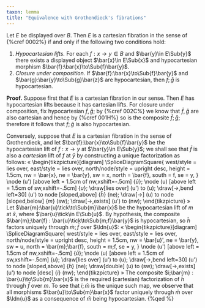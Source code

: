 ```yaml
---
taxon: lemma
title: "Equivalence with Grothendieck's fibrations"
---
```


Let $E$ be displayed over $B$. Then $E$ is a cartesian fibration in the sense of
{%cref 0002%} if and only if the following two conditions hold:

1. *Hypocartesian lifts.* For each $f:x\to y\in B$ and $\bar{y}\in E\Sub{y}$ there
   exists a displayed object $\bar{x}\in E\Sub{x}$ and hypocartesian morphism
   $\bar{f}:\bar{x}\to\Sub{f}\bar{y}$.
2. *Closure under composition.* If $\bar{f}:\bar{x}\to\Sub{f}\bar{y}$ and
   $\bar{g}:\bar{y}\to\Sub{g}\bar{z}$ are hypocartesian, then $\bar{f};\bar{g}$
   is hypocartesian.

**Proof.** Suppose first that $E$ is a cartesian fibration in our sense. Then
$E$ has hypocartesian lifts because it has cartesian lifts. For closure under
composition, fix hypocartesian $\bar{f},\bar{g}$; by {%cref 002C%} we know that
$\bar{f},\bar{g}$ are also cartesian and hence by {%cref 001H%} so is the composite $\bar{f};\bar{g}$; therefore it follows
that $\bar{f};\bar{g}$ is also hypocartesian.

Conversely, suppose that $E$ is a cartesian fibration in the sense of
Grothendieck, and let $\bar{f}:\bar{x}\to\Sub{f}\bar{y}$ be the hypocartesian
lift of $f:x\to y$ at $\bar{y}\in E\Sub{y}$; we shall see that $\bar{f}$ is also
a *cartesian* lift of $f$ at $\bar{y}$ by constructing a unique factorization as
follows:
«
  \begin{tikzpicture}[diagram]
    \SpliceDiagramSquare{
      west/style = lies over,
      east/style = lies over,
      north/node/style = upright desc,
      height = 1.5cm,
      nw = \bar{x},
      ne = \bar{y},
      sw = x,
      north = \bar{f},
      south = f,
      se = y,
    }
    \node (u') [above left = 1.5cm of nw,xshift=-.5cm] {$\bar{u}$};
    \node (u) [above left = 1.5cm of sw,xshift=-.5cm] {$u$};
    \draw[lies over] (u') to (u);
    \draw[->,bend left=30] (u') to node [sloped,above] {$\bar{h}$} (ne);
    \draw[->] (u) to node [sloped,below] {$m$} (sw);
    \draw[->,exists] (u') to (nw);
  \end{tikzpicture}
»
Let $\bar{m}:\bar{u}\tick\to\Sub{m}\bar{x}$ be the hypocartesian lift of
$m$ at $\bar{x}$, where $\bar{u}\tick\in E\Sub{u}$. By hypothesis, the
composite $\bar{m};\bar{f} : \bar{u}\tick\to\Sub{m;f}\bar{y}$ is
hypocartesian, so $\bar{h}$ factors uniquely through $\bar{m};\bar{f}$ over
$\Idn{u}$:
«
  \begin{tikzpicture}[diagram]
    \SpliceDiagramSquare{
      west/style = lies over,
      east/style = lies over,
      north/node/style = upright desc,
      height = 1.5cm,
      nw = \bar{u}',
      ne = \bar{y},
      sw = u,
      north = \bar{m};\bar{f},
      south = m;f,
      se = y,
    }
    \node (u') [above left = 1.5cm of nw,xshift=-.5cm] {$\bar{u}$};
    \node (u) [above left = 1.5cm of sw,xshift=-.5cm] {$u$};
    \draw[lies over] (u') to (u);
    \draw[->,bend left=30] (u') to node [sloped,above] {$\bar{h}$} (ne);
    \draw[double] (u) to (sw);
    \draw[->,exists] (u') to node [desc] {$i$} (nw);
  \end{tikzpicture}
»
The composite $i;\bar{m} : \bar{u}\to\Sub{m}\bar{x}$ is the required (cartesian)
factorization of $\bar{h}$ through $\bar{f}$ over $m$. To see that $i;\bar{m}$
is the unique such map, we observe that all morphisms $\bar{u}\to\Sub{m}\bar{x}$
factor uniquely through $\bar{m}$ over $\Idn{u}$ as a consequence of $\bar{m}$
being hypocartesian.
{%qed %}
